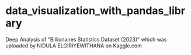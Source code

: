 # data_visualization_with_pandas_library
Deep Analysis of "Billionaires Statistics Dataset (2023)" which was uploaded by NIDULA ELGIRIYEWITHANA on Kaggle.com
